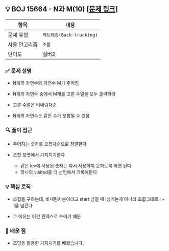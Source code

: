 ## 💡 BOJ 15664 - N과 M(10) [[문제 링크](https://www.acmicpc.net/problem/15664)]

| 항목 | 내용 |
|------|------|
| 문제 유형 | `백트레킹(Back-tracking)` |
| 사용 알고리즘 | `조합` |
| 난이도 | 실버2 |

### ✅ 문제 설명
- N개의 자연수와 자연수 M가 주어짐

- N개의 자연수 중에서 M개를 고른 수열을 모두 출력하라

- 고른 수열은 비내림차순

- N개의 자연수는 같은 수가 포함될 수 있음

### 🔍 풀이 접근
- 주어지는 숫자를 오름차순으로 정렬한다

- 조합 포맷에서 가지치기한다
    - 같은 lev에 사용된 숫자는 다시 사용하지 못하도록 하면 된다
    - 하나의 visited를 더 선언해서 기록해둔다

### 💡 핵심 로직
- 조합을 구하는데, 비내림차순이라고 start 넘길 때 i넘기는게 아니라 조합그대로 i + 1을 넘긴다

- 그 이유는 이건 인덱스로 쓰이기 때문

### 📌 배운 점
- 조합을 활용한 가지치기를 배웠습니다.